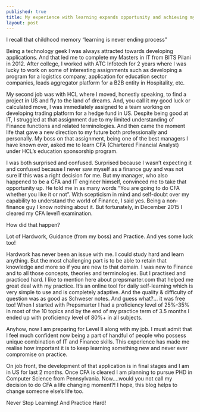 ```yaml
---
published: true
title: My experience with learning expands opportunity and achieving my dreams
layout: post
---
```

I recall that childhood memory “learning is never ending process” 

Being a technology geek I was always attracted towards developing applications. And that led me to complete my Masters in IT from BITS Pilani in 2012. After college, I worked with ATC Infotech for 2 years where I was lucky to work on some of interesting assignments such as developing a program for a logistics company, application for education sector companies, leads aggregator platform for a B2B entity in Hospitality, etc. 

My second job was with HCL where I moved, honestly speaking, to find a project in US and fly to the land of dreams. And, you call it my good luck or calculated move, I was immediately assigned to a team working on developing trading platform for a hedge fund in US. Despite being good at IT, I struggled at that assignment due to my limited understanding of Finance functions and related terminologies. And then came the moment life that gave a new direction to my future both professionally and personally. My boss on that assignment, being one of the best managers I have known ever, asked me to learn CFA (Chartered Financial Analyst) under HCL’s education sponsorship program.

I was both surprised and confused. Surprised because I wasn’t expecting it and confused because I never saw myself as a finance guy and was not sure if this was a right decision for me. But my manager, who also happened to be a CFA and IT engineer himself, convinced me to take that opportunity up. He told me in as many words “You are going to do CFA whether you like it or not”. With scepticism in mind and self-doubt over my capability to understand the world of Finance, I said yes. Being a non-finance guy I know nothing about it. But fortunately, in December 2015 I cleared my CFA level1 examination. 

How did that happen? 

Lot of Hardwork, Guidance (from my boss) and Practice.  And yes some luck too!

Hardwork has never been an issue with me. I could study hard and learn anything. But the most challenging part is to be able to retain that knowledge and more so if you are new to that domain. I was new to Finance and to all those concepts, theories and terminologies. But I practised and practiced hard. I like to mention here about prepsmarter.com that helped me great deal with my practice. It’s an online tool for daily self-learning which is very simple to use and is completely adaptive. And the quality & difficulty of question was as good as Schweser notes. And guess what?… it was free too! When I started with Prepsmarter I had a proficiency level of 25%-35% in most of the 10 topics and by the end of my practice term of 3.5 months I ended up with proficiency level of 80%+ in all subjects. 

Anyhow, now I am preparing for Level II along with my job. I must admit that I feel much confident now being a part of handful of people who possess unique combination of IT and Finance skills. This experience has made me realise how important it is to keep learning something new and never ever compromise on practice. 

On job front, the development of that application is in final stages and I am in US for last 2 months. Once CFA is cleared I am planning to pursue PHD in Computer Science from Pennsylvania. 
Now….would you not call my decision to do CFA a life changing moment?! I hope, this blog helps to change someone else’s life too.

Never Stop Learning! And Practice Hard!
